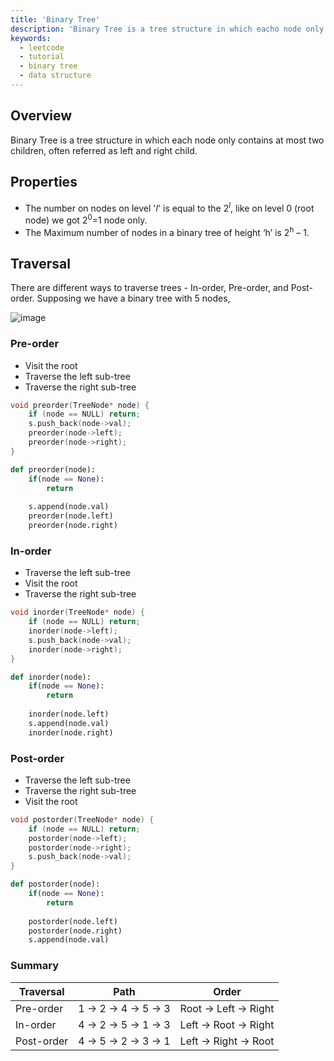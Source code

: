 ```yaml
---
title: 'Binary Tree'
description: 'Binary Tree is a tree structure in which eacho node only contains at most two children'
keywords:
  - leetcode
  - tutorial
  - binary tree
  - data structure
---
```


<TutorialAuthors names="@wingkwong"/>

## Overview

Binary Tree is a tree structure in which each node only contains at most two children, often referred as left and right child.

<!-- TODO: properties -->
## Properties
- The number on nodes on level '_l_' is equal to the 2<sup>_l_</sup>, like on level 0 (root node) we got 2<sup>0</sup>=1 node only.
- The Maximum number of nodes in a binary tree of height ‘h’ is 2<sup>h</sup> – 1. 

## Traversal 

There are different ways to traverse trees - In-order, Pre-order, and Post-order. Supposing we have a binary tree with 5 nodes,

![image](https://user-images.githubusercontent.com/35857179/180000691-7634f6e6-1c2b-4e6e-a52a-83f3218e2d6b.png)

### Pre-order

- Visit the root
- Traverse the left sub-tree
- Traverse the right sub-tree


<Tabs>

<TabItem value="cpp" label="C++">

```cpp
void preorder(TreeNode* node) {
    if (node == NULL) return;
    s.push_back(node->val);
    preorder(node->left);
    preorder(node->right);
}
```
</TabItem>

<TabItem value="py" label="Python">

```py
def preorder(node):
    if(node == None):
        return
        
    s.append(node.val)    
    preorder(node.left)
    preorder(node.right)
```
</TabItem>
</Tabs>

### In-order

- Traverse the left sub-tree
- Visit the root
- Traverse the right sub-tree

<Tabs>

<TabItem value="cpp" label="C++">

```cpp
void inorder(TreeNode* node) {
    if (node == NULL) return;
    inorder(node->left);
    s.push_back(node->val);
    inorder(node->right);
}
```
</TabItem>

<TabItem value="py" label="Python">

```py
def inorder(node):
    if(node == None):
        return
        
    inorder(node.left)
    s.append(node.val)
    inorder(node.right)
```
</TabItem>
</Tabs>

### Post-order

- Traverse the left sub-tree
- Traverse the right sub-tree
- Visit the root

<Tabs>

<TabItem value="cpp" label="C++">

```cpp
void postorder(TreeNode* node) {
    if (node == NULL) return;
    postorder(node->left);
    postorder(node->right);
    s.push_back(node->val);
}
```
</TabItem>

<TabItem value="py" label="Python">

```py
def postorder(node):
    if(node == None):
        return
          
    postorder(node.left)
    postorder(node.right)
    s.append(node.val)  
```

</TabItem>
</Tabs>


### Summary

| Traversal  | Path               | Order               |
| ---------- | ------------------ | ------------------- |
| Pre-order  | 1 -> 2 -> 4 -> 5 -> 3 | Root -> Left -> Right |
| In-order   | 4 -> 2 -> 5 -> 1 -> 3 | Left -> Root -> Right |
| Post-order | 4 -> 5 -> 2 -> 3 -> 1 | Left -> Right -> Root  |

